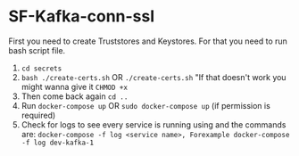 # SF-Kafka-conn-ssl
First you need to create Truststores and Keystores. For that you need to run bash script file.
1. `cd secrets`
2. `bash ./create-certs.sh` OR `./create-certs.sh` "If that doesn't work you might wanna give it `CHMOD +x`
3. Then come back again `cd ..`
4. Run `docker-compose up` OR `sudo docker-compose up` (if permission is required)
5. Check for logs to see every service is running using and the commands are:
```docker-compose -f log <service name>, Forexample docker-compose -f log dev-kafka-1```
